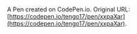 # 

A Pen created on CodePen.io. Original URL: [https://codepen.io/tengo17/pen/xxpaXar](https://codepen.io/tengo17/pen/xxpaXar).


